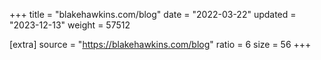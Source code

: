+++
title = "blakehawkins.com/blog"
date = "2022-03-22"
updated = "2023-12-13"
weight = 57512

[extra]
source = "https://blakehawkins.com/blog"
ratio = 6
size = 56
+++
